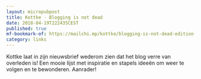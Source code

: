 ```yaml
---
layout: micropubpost
title: Kottke - Blogging is not dead
date: 2018-04-19T222435CEST
published: true
mf-bookmark-of: https://mailchi.mp/kottke/blogging-is-not-dead-edition-2575912502
category: links
---
```

Kottke laat in zijn nieuwsbrief wederom zien dat het blog verre van overleden is! Een mooie lijst met inspiratie en stapels ideeën om weer te volgen en te bewonderen. Aanrader!